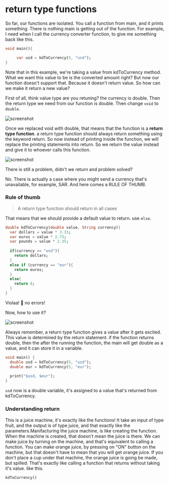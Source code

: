 # **return type functions**

So far, our functions are isolated. You call a function from main, and it prints something. There is nothing main is getting out of the function. For example, I need when I call the currency converter function, to give me something back like this. 

```dart
void main(){

     var usd = kdToCurrency(5, "usd");
}
```



Note that in this example, we're taking a value from kdToCurrency method. What we want this value to be is the converted amount right? But now our function doesn't support that. Because it doesn't return value. So how can we make it return a new value? 



First of all, think value type are you retuning? the currency is double. Then the return type we need from our function is double. Then change `void` to `double`. 

![screenshot](https://lh3.googleusercontent.com/G4mmzrDLyA2otBMWHehS84Obw26yAIzZdT8EI67rSPfF4x6jyK5E8gNccpoduVqt38_6dUFdNzBMhnzPZUf2NMH7wlwDuKH63FThZOG5kqjfnSxCb-9Oxa1Szg7hSouZZDtj5498)



Once we replaced void with double, that means that the function is a **return type function**. a return type function should always return something using the keyword return. So now instead of printing inside the function, we will replace the printing statements into return. So we return the value instead and give it to whoever calls this function. 

![screenshot](https://lh4.googleusercontent.com/rC0YZA2ImN86FOi5RTaqRhTE_JRmZvBB2Yavlinmv1atyW8gZQi5YgZMPiWhjN7Q2JOmNaXpW5bWUgdnLHQt-S0oUcQIvS51PV-UCZl2WDY9eI5TCw4a9t9cwx6FqvCRJPnEHvZ9)



There is still a problem, didn't we return and problem solved?

No. There is actually a case where you might send a currency that's unavailable, for example, SAR. And here comes a RULE OF THUMB. 



### **Rule of thumb**

> A return type function should return in all cases

That means that we should provide a default value to return. use `else`. 

```dart
double kdToCurrency(double value, String currency){
  var dollars = value * 3.33;
  var euros = value * 2.73;
  var pounds = value * 2.35;
  
  if(currency == "usd"){
    return dollars;
  }
  else if (currency == "eur"){
    return euros; 
  }
  else{
    return 0;
  }
}
```



Violaa! 🎉 no errors! 

Now, how to use it? 

![screenshot](https://lh4.googleusercontent.com/piaDbTN9hcBkcbbGlGSLYDxjAM_BZpWwly1zTwqXp5R8bg__zN1DznX5-Sk3_7obPZzkQEncpCIobIMXQIFADkZSHA923DKJSFg9M63VE8NbePKVMAfz9glfg97YJ1RqbfPkw1Jf)


Always remember, a return type function gives a value after it gets excited. This value is determined by the return statement. if the function returns double, then the after the running the function, the main will get double as a value, and it can store it in a variable.

```dart
void main() {
  double usd = kdToCurrency(5, "usd");
  double eur = kdToCurrency(5, "eur");
  
  print("$usd, $eur");
}
```

`usd` now is a double variable, it's assigned to a value that's returned from kdToCurrency. 



### Understanding return

This is a juice machine, it's exactly like the functions! It take an input of type fruit, and the output is of type juice, and that exactly like the parameters.Manifacturing the juice machine, is like creating the function. When the machine is created, that doesn't mean the juice is there. We can make juice by turning on the machine, and that's equivalent to calling a function. You can make orange juice, by pressing on "ON" button on the machine, but that doesn't have to mean that you will get orange juice. If you don't place a cup under that machine, the orange juice is going be made, but spilled. That's exactly like calling a function that returns without taking it's value. like this.

```dart
kdToCurrency()
```































